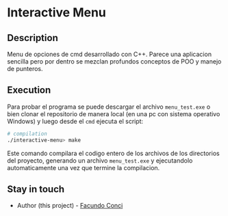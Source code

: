 # Interactive Menu

## Description
Menu de opciones de cmd desarrollado con C++.
Parece una aplicacion sencilla pero por dentro se mezclan profundos conceptos de POO y manejo de punteros.

## Execution
Para probar el programa se puede descargar el archivo `menu_test.exe` o bien clonar el repositorio de manera local (en una pc con sistema operativo Windows) y luego desde el `cmd` ejecuta el script:

```bash
# compilation
./interactive-menu> make
```

Este comando compilara el codigo entero de los archivos de los directorios del proyecto, generando un archivo `menu_test.exe` y ejecutandolo automaticamente una vez que termine la compilacion.

## Stay in touch

- Author (this project) - [Facundo Conci](https://www.linkedin.com/in/facundo-ignacio-conci-caceres/)